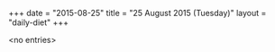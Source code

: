 +++
date = "2015-08-25"
title = "25 August 2015 (Tuesday)"
layout = "daily-diet"
+++

<p>&lt;no entries&gt;</p>